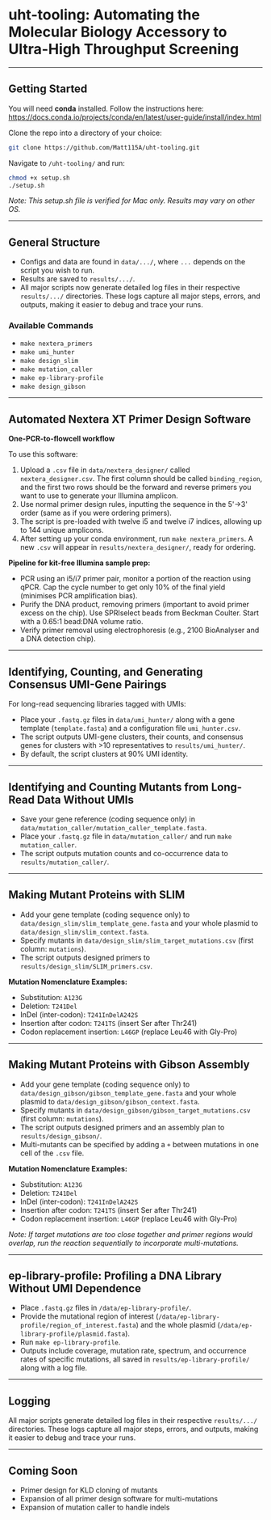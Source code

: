 # uht-tooling: Automating the Molecular Biology Accessory to Ultra-High Throughput Screening

---

## Getting Started

You will need **conda** installed. Follow the instructions here:
https://docs.conda.io/projects/conda/en/latest/user-guide/install/index.html

Clone the repo into a directory of your choice:

```bash
git clone https://github.com/Matt115A/uht-tooling.git
```

Navigate to `/uht-tooling/` and run:

```bash
chmod +x setup.sh
./setup.sh
```

*Note: This setup.sh file is verified for Mac only. Results may vary on other OS.*

---

## General Structure

- Configs and data are found in `data/.../`, where `...` depends on the script you wish to run.
- Results are saved to `results/.../`.
- All major scripts now generate detailed log files in their respective `results/.../` directories. These logs capture all major steps, errors, and outputs, making it easier to debug and trace your runs.

### Available Commands

- `make nextera_primers`
- `make umi_hunter`
- `make design_slim`
- `make mutation_caller`
- `make ep-library-profile`
- `make design_gibson`

---

## Automated Nextera XT Primer Design Software

**One-PCR-to-flowcell workflow**

To use this software:
1. Upload a `.csv` file in `data/nextera_designer/` called `nextera_designer.csv`. The first column should be called `binding_region`, and the first two rows should be the forward and reverse primers you want to use to generate your Illumina amplicon.
2. Use normal primer design rules, inputting the sequence in the 5'→3' order (same as if you were ordering primers).
3. The script is pre-loaded with twelve i5 and twelve i7 indices, allowing up to 144 unique amplicons.
4. After setting up your conda environment, run `make nextera_primers`. A new `.csv` will appear in `results/nextera_designer/`, ready for ordering.

**Pipeline for kit-free Illumina sample prep:**
- PCR using an i5/i7 primer pair, monitor a portion of the reaction using qPCR. Cap the cycle number to get only 10% of the final yield (minimises PCR amplification bias).
- Purify the DNA product, removing primers (important to avoid primer excess on the chip). Use SPRIselect beads from Beckman Coulter. Start with a 0.65:1 bead:DNA volume ratio.
- Verify primer removal using electrophoresis (e.g., 2100 BioAnalyser and a DNA detection chip).

---

## Identifying, Counting, and Generating Consensus UMI-Gene Pairings

For long-read sequencing libraries tagged with UMIs:
- Place your `.fastq.gz` files in `data/umi_hunter/` along with a gene template (`template.fasta`) and a configuration file `umi_hunter.csv`.
- The script outputs UMI-gene clusters, their counts, and consensus genes for clusters with >10 representatives to `results/umi_hunter/`.
- By default, the script clusters at 90% UMI identity.

---

## Identifying and Counting Mutants from Long-Read Data Without UMIs

- Save your gene reference (coding sequence only) in `data/mutation_caller/mutation_caller_template.fasta`.
- Place your `.fastq.gz` file in `data/mutation_caller/` and run `make mutation_caller`.
- The script outputs mutation counts and co-occurrence data to `results/mutation_caller/`.

---

## Making Mutant Proteins with SLIM

- Add your gene template (coding sequence only) to `data/design_slim/slim_template_gene.fasta` and your whole plasmid to `data/design_slim/slim_context.fasta`.
- Specify mutants in `data/design_slim/slim_target_mutations.csv` (first column: `mutations`).
- The script outputs designed primers to `results/design_slim/SLIM_primers.csv`.

**Mutation Nomenclature Examples:**
- Substitution: `A123G`
- Deletion: `T241Del`
- InDel (inter-codon): `T241InDelA242S`
- Insertion after codon: `T241TS` (insert Ser after Thr241)
- Codon replacement insertion: `L46GP` (replace Leu46 with Gly-Pro)

---

## Making Mutant Proteins with Gibson Assembly

- Add your gene template (coding sequence only) to `data/design_gibson/gibson_template_gene.fasta` and your whole plasmid to `data/design_gibson/gibson_context.fasta`.
- Specify mutants in `data/design_gibson/gibson_target_mutations.csv` (first column: `mutations`).
- The script outputs designed primers and an assembly plan to `results/design_gibson/`.
- Multi-mutants can be specified by adding a `+` between mutations in one cell of the `.csv` file.

**Mutation Nomenclature Examples:**
- Substitution: `A123G`
- Deletion: `T241Del`
- InDel (inter-codon): `T241InDelA242S`
- Insertion after codon: `T241TS` (insert Ser after Thr241)
- Codon replacement insertion: `L46GP` (replace Leu46 with Gly-Pro)

*Note: If target mutations are too close together and primer regions would overlap, run the reaction sequentially to incorporate multi-mutations.*

---

## ep-library-profile: Profiling a DNA Library Without UMI Dependence

- Place `.fastq.gz` files in `/data/ep-library-profile/`.
- Provide the mutational region of interest (`/data/ep-library-profile/region_of_interest.fasta`) and the whole plasmid (`/data/ep-library-profile/plasmid.fasta`).
- Run `make ep-library-profile`.
- Outputs include coverage, mutation rate, spectrum, and occurrence rates of specific mutations, all saved in `results/ep-library-profile/` along with a log file.

---

## Logging

All major scripts generate detailed log files in their respective `results/.../` directories. These logs capture all major steps, errors, and outputs, making it easier to debug and trace your runs.

---

## Coming Soon

- Primer design for KLD cloning of mutants
- Expansion of all primer design software for multi-mutations
- Expansion of mutation caller to handle indels


